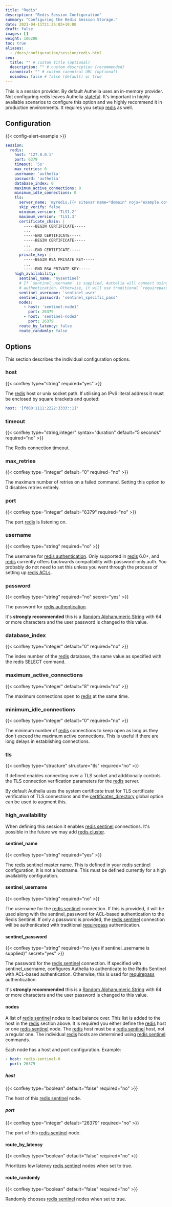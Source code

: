 ```yaml
---
title: "Redis"
description: "Redis Session Configuration"
summary: "Configuring the Redis Session Storage."
date: 2021-04-11T21:25:03+10:00
draft: false
images: []
weight: 106200
toc: true
aliases:
  - /docs/configuration/session/redis.html
seo:
  title: "" # custom title (optional)
  description: "" # custom description (recommended)
  canonical: "" # custom canonical URL (optional)
  noindex: false # false (default) or true
---
```


This is a session provider. By default Authelia uses an in-memory provider. Not configuring redis leaves Authelia
[stateful](../../overview/authorization/statelessness.md). It's important in highly available scenarios to configure
this option and we highly recommend it in production environments. It requires you setup [redis] as well.

## Configuration

{{< config-alert-example >}}

```yaml {title="configuration.yml"}
session:
  redis:
    host: '127.0.0.1'
    port: 6379
    timeout: '5s'
    max_retries: 0
    username: 'authelia'
    password: 'authelia'
    database_index: 0
    maximum_active_connections: 8
    minimum_idle_connections: 0
    tls:
      server_name: 'myredis.{{< sitevar name="domain" nojs="example.com" >}}'
      skip_verify: false
      minimum_version: 'TLS1.2'
      maximum_version: 'TLS1.3'
      certificate_chain: |
        -----BEGIN CERTIFICATE-----
        ...
        -----END CERTIFICATE-----
        -----BEGIN CERTIFICATE-----
        ...
        -----END CERTIFICATE-----
      private_key: |
        -----BEGIN RSA PRIVATE KEY-----
        ...
        -----END RSA PRIVATE KEY-----
    high_availability:
      sentinel_name: 'mysentinel'
      # If `sentinel_username` is supplied, Authelia will connect using ACL-based
      # authentication. Otherwise, it will use traditional `requirepass` auth.
      sentinel_username: 'sentinel_user'
      sentinel_password: 'sentinel_specific_pass'
      nodes:
        - host: 'sentinel-node1'
          port: 26379
        - host: 'sentinel-node2'
          port: 26379
      route_by_latency: false
      route_randomly: false
```

## Options

This section describes the individual configuration options.

### host

{{< confkey type="string" required="yes" >}}

The [redis] host or unix socket path. If utilising an IPv6 literal address it must be enclosed by square brackets and
quoted:

```yaml {title="configuration.yml"}
host: '[fd00:1111:2222:3333::1]'
```

### timeout

{{< confkey type="string,integer" syntax="duration" default="5 seconds" required="no" >}}

The Redis connection timeout.

### max_retries

{{< confkey type="integer" default="0" required="no" >}}

The maximum number of retries on a failed command. Setting this option to 0 disables retries entirely.

### port

{{< confkey type="integer" default="6379" required="no" >}}

The port [redis] is listening on.

### username

{{< confkey type="string" required="no" >}}

The username for [redis authentication](https://redis.io/commands/auth). Only supported in [redis] 6.0+, and [redis]
currently offers backwards compatibility with password-only auth. You probably do not need to set this unless you went
through the process of setting up [redis ACLs](https://redis.io/topics/acl).

### password

{{< confkey type="string" required="no" secret="yes" >}}

The password for [redis authentication](https://redis.io/commands/auth).

It's __strongly recommended__ this is a
[Random Alphanumeric String](../../reference/guides/generating-secure-values.md#generating-a-random-alphanumeric-string) with 64 or more
characters and the user password is changed to this value.

### database_index

{{< confkey type="integer" default="0" required="no" >}}

The index number of the [redis] database, the same value as specified with the redis SELECT command.

### maximum_active_connections

{{< confkey type="integer" default="8" required="no" >}}

The maximum connections open to [redis] at the same time.

### minimum_idle_connections

{{< confkey type="integer" default="0" required="no" >}}

The minimum number of [redis] connections to keep open as long as they don't exceed the maximum active connections. This
is useful if there are long delays in establishing connections.

### tls

{{< confkey type="structure" structure="tls" required="no" >}}

If defined enables connecting over a TLS socket and additionally controls the TLS connection
verification parameters for the [redis] server.

By default Authelia uses the system certificate trust for TLS certificate verification of TLS connections and the
[certificates_directory](../miscellaneous/introduction.md#certificates_directory) global option can be used to augment
this.

### high_availability

When defining this session it enables [redis sentinel] connections. It's possible in
the future we may add [redis cluster](https://redis.io/topics/cluster-tutorial).

#### sentinel_name

{{< confkey type="string" required="yes" >}}

The [redis sentinel] master name. This is defined in your [redis sentinel] configuration, it is not a hostname. This
must be defined currently for a high availability configuration.

#### sentinel_username

{{< confkey type="string" required="no" >}}

The username for the [redis sentinel] connection. If this is provided, it will be used along with the sentinel_password
for ACL-based authentication to the Redis Sentinel. If only a password is provided, the [redis sentinel] connection will
be authenticated with traditional [requirepass] authentication.

#### sentinel_password

{{< confkey type="string" required="no (yes if sentinel_username is supplied)" secret="yes" >}}

The password for the [redis sentinel] connection. If specified with sentinel_username, configures Authelia to
authenticate to the Redis Sentinel with ACL-based authentication. Otherwise, this is used for [requirepass]
authentication.

It's __strongly recommended__ this is a
[Random Alphanumeric String](../../reference/guides/generating-secure-values.md#generating-a-random-alphanumeric-string) with 64 or more
characters and the user password is changed to this value.

#### nodes

A list of [redis sentinel] nodes to load balance over. This list is added to the host in the [redis] section above. It
is required you either define the [redis] host or one [redis sentinel] node. The [redis] host must be a [redis sentinel]
host, not a regular one. The individual [redis] hosts are determined using [redis sentinel] commands.

Each node has a host and port configuration. Example:

```yaml {title="configuration.yml"}
- host: redis-sentinel-0
  port: 26379
```

##### host

{{< confkey type="boolean" default="false" required="no" >}}

The host of this [redis sentinel] node.

##### port

{{< confkey type="integer" default="26379" required="no" >}}

The port of this [redis sentinel] node.

#### route_by_latency

{{< confkey type="boolean" default="false" required="no" >}}

Prioritizes low latency [redis sentinel] nodes when set to true.

#### route_randomly

{{< confkey type="boolean" default="false" required="no" >}}

Randomly chooses [redis sentinel] nodes when set to true.

[redis]: https://redis.io
[redis sentinel]: https://redis.io/topics/sentinel
[requirepass]: https://redis.io/topics/config
